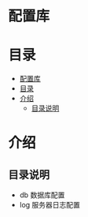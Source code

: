 # 配置库

# 目录

<!-- TOC -->

- [配置库](#配置库)
- [目录](#目录)
- [介绍](#介绍)
    - [目录说明](#目录说明)

<!-- /TOC -->

# 介绍

## 目录说明

- db 数据库配置
- log 服务器日志配置

